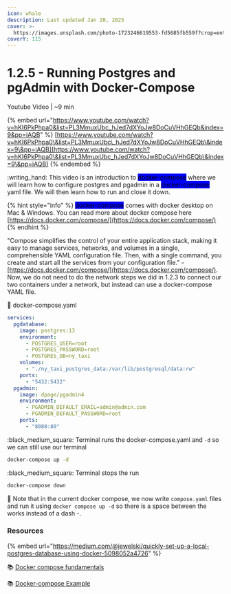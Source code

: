 ```yaml
---
icon: whale
description: Last updated Jan 20, 2025
cover: >-
  https://images.unsplash.com/photo-1723246619553-fd5685fb559f?crop=entropy&cs=srgb&fm=jpg&ixid=M3wxOTcwMjR8MHwxfHNlYXJjaHwxMHx8d2hhbGV8ZW58MHx8fHwxNzM3NjAwMzk4fDA&ixlib=rb-4.0.3&q=85
coverY: 115
---
```


# 1.2.5 - Running Postgres and pgAdmin with Docker-Compose

Youtube Video | \~9 min

{% embed url="https://www.youtube.com/watch?v=hKI6PkPhpa0&list=PL3MmuxUbc_hJed7dXYoJw8DoCuVHhGEQb&index=9&pp=iAQB" %}
[https://www.youtube.com/watch?v=hKI6PkPhpa0\&list=PL3MmuxUbc\_hJed7dXYoJw8DoCuVHhGEQb\&index=9\&pp=iAQB](https://www.youtube.com/watch?v=hKI6PkPhpa0\&list=PL3MmuxUbc_hJed7dXYoJw8DoCuVHhGEQb\&index=9\&pp=iAQB)
{% endembed %}

:writing\_hand: This video is an introduction to <mark style="background-color:blue;">docker-compose</mark> where we will learn how to configure postgres and pgadmin in a <mark style="background-color:blue;">docker-compose</mark> yaml file. We will then learn how to run and close it down.

{% hint style="info" %}
<mark style="background-color:blue;">docker-compose</mark> comes with docker desktop on Mac & Windows. You can read more about docker compose here [https://docs.docker.com/compose/](https://docs.docker.com/compose/)
{% endhint %}

"Compose simplifies the control of your entire application stack, making it easy to manage services, networks, and volumes in a single, comprehensible YAML configuration file. Then, with a single command, you create and start all the services from your configuration file." - [https://docs.docker.com/compose/](https://docs.docker.com/compose/). Now, we do not need to do the network steps we did in 1.2.3 to connect our two containers under a network, but instead can use a docker-compose YAML file.

:pencil: docker-compose.yaml

```yaml
services:
  pgdatabase:
    image: postgres:13
    environment:
      - POSTGRES_USER=root
      - POSTGRES_PASSWORD=root
      - POSTGRES_DB=ny_taxi
    volumes:
      - "./ny_taxi_postgres_data:/var/lib/postgresql/data:rw"
    ports:
      - "5432:5432"
  pgadmin:
    image: dpage/pgadmin4
    environment:
      - PGADMIN_DEFAULT_EMAIL=admin@admin.com
      - PGADMIN_DEFAULT_PASSWORD=root
    ports:
      - "8080:80"
```

:black\_medium\_square: Terminal runs the docker-compose.yaml  and `-d` so we can still use our terminal

```bash
docker-compose up -d
```

:black\_medium\_square: Terminal stops the run

```bash
docker-compose down
```

:eyes: Note that in the current docker compose, we now write `compose.yaml` files and run it using `docker compose up -d` so there is a space between the works instead of a dash -.

### Resources

{% embed url="https://medium.com/@jewelski/quickly-set-up-a-local-postgres-database-using-docker-5098052a4726" %}

:books: [Docker compose fundamentals](https://docs.docker.com/compose/gettingstarted/)

:books: [Docker-compose Example ](https://docs.docker.com/compose/gettingstarted/)

